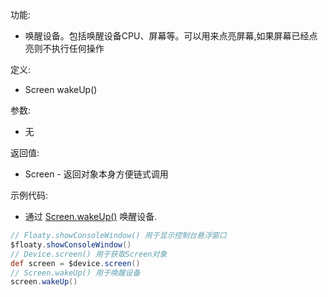 功能:

+ 唤醒设备。包括唤醒设备CPU、屏幕等。可以用来点亮屏幕,如果屏幕已经点亮则不执行任何操作

定义:

+ Screen wakeUp()

参数:

+ 无

返回值:

+ Screen - 返回对象本身方便链式调用

示例代码:

+ 通过 [Screen.wakeUp()](/API/Device/Screen/README.md?id=wakeUp) 唤醒设备.

```groovy
// Floaty.showConsoleWindow() 用于显示控制台悬浮窗口
$floaty.showConsoleWindow()
// Device.screen() 用于获取Screen对象
def screen = $device.screen()
// Screen.wakeUp() 用于唤醒设备
screen.wakeUp()
```